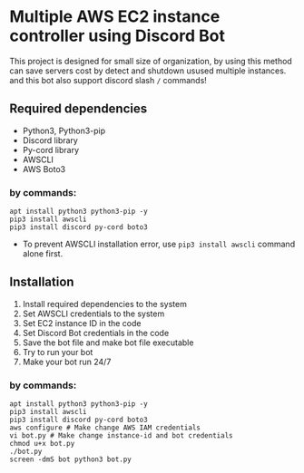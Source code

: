 # Multiple AWS EC2 instance controller using Discord Bot
This project is designed for small size of organization, by using this method can save servers cost by detect and shutdown usused multiple instances. and this bot also support discord slash ```/``` commands!

## Required dependencies
- Python3, Python3-pip
- Discord library
- Py-cord library
- AWSCLI
- AWS Boto3

### by commands:
```
apt install python3 python3-pip -y
pip3 install awscli
pip3 install discord py-cord boto3
```
- To prevent AWSCLI installation error, use ```pip3 install awscli``` command alone first.

## Installation
1. Install required dependencies to the system
2. Set AWSCLI credentials to the system
3. Set EC2 instance ID in the code
4. Set Discord Bot credentials in the code
5. Save the bot file and make bot file executable
6. Try to run your bot
7. Make your bot run 24/7

### by commands:
```
apt install python3 python3-pip -y
pip3 install awscli
pip3 install discord py-cord boto3
aws configure # Make change AWS IAM credentials
vi bot.py # Make change instance-id and bot credentials
chmod u+x bot.py
./bot.py
screen -dmS bot python3 bot.py
```